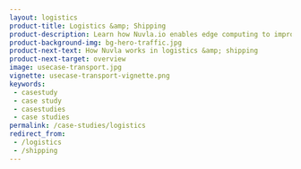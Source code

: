 ```yaml
---
layout: logistics
product-title: Logistics &amp; Shipping
product-description: Learn how Nuvla.io enables edge computing to improve speed & accuracy of warehouse operations while ensuring safety and respecting privacy
product-background-img: bg-hero-traffic.jpg
product-next-text: How Nuvla works in logistics &amp; shipping
product-next-target: overview
image: usecase-transport.jpg
vignette: usecase-transport-vignette.png
keywords:
 - casestudy
 - case study
 - casestudies
 - case studies
permalink: /case-studies/logistics
redirect_from:
 - /logistics
 - /shipping
---
```

